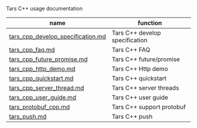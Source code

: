 Tars C++ usage documentation

name |function
------------------|----------------
[tars_cpp_develop_specification.md](tars_cpp_develop_specification.en.md)      |Tars C++ develop specification
[tars_cpp_faq.md](tars_cpp_faq.en.md)                        |Tars C++ FAQ
[tars_cpp_future_promise.md](tars_cpp_future_promise.en.md)             |Tars C++ future/promise
[tars_cpp_http_demo.md](tars_cpp_http_demo.en.md)                  |Tars C++ Http demo
[tars_cpp_quickstart.md](tars_cpp_quickstart.en.md)                 |Tars C++ quickstart
[tars_cpp_server_thread.md](tars_cpp_server_thread.en.md)             |Tars C++ server threads
[tars_cpp_user_guide.md](tars_cpp_user_guide.en.md)                 |Tars C++ user guide
[tars_protobuf_cpp.md](tars_protobuf_cpp.en.md)                   |Tars C++ support protobuf
[tars_push.md](tars_push.en.md)                           |Tars C++ push
